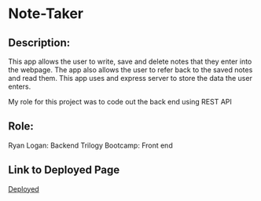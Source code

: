 # Note-Taker 

## Description: 
 This app allows the user to write, save and delete notes that they enter into the webpage. The app also allows the user to refer back to the saved notes and read them. This app uses and express server to store the data the user enters. 

My role for this project was to code out the back end using REST API

 ## Role: 
 Ryan Logan: Backend
 Trilogy Bootcamp: Front end

## Link to Deployed Page 
[Deployed](https://note-taker94.herokuapp.com/)